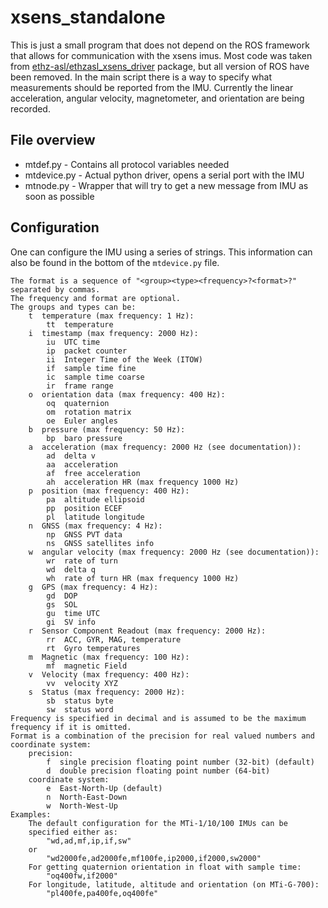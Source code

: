 # xsens_standalone

This is just a small program that does not depend on the ROS framework that allows for communication with the xsens imus. Most code was taken from [ethz-asl/ethzasl_xsens_driver](https://github.com/ethz-asl/ethzasl_xsens_driver) package, but all version of ROS have been removed. In the main script there is a way to specify what measurements should be reported from the IMU. Currently the linear acceleration, angular velocity, magnetometer, and orientation are being recorded.


## File overview

* mtdef.py - Contains all protocol variables needed
* mtdevice.py - Actual python driver, opens a serial port with the IMU
* mtnode.py - Wrapper that will try to get a new message from IMU as soon as possible


## Configuration

One can configure the IMU using a series of strings. This information can also be found in the bottom of the `mtdevice.py` file.


```
The format is a sequence of "<group><type><frequency>?<format>?"
separated by commas.
The frequency and format are optional.
The groups and types can be:
    t  temperature (max frequency: 1 Hz):
        tt  temperature
    i  timestamp (max frequency: 2000 Hz):
        iu  UTC time
        ip  packet counter
        ii  Integer Time of the Week (ITOW)
        if  sample time fine
        ic  sample time coarse
        ir  frame range
    o  orientation data (max frequency: 400 Hz):
        oq  quaternion
        om  rotation matrix
        oe  Euler angles
    b  pressure (max frequency: 50 Hz):
        bp  baro pressure
    a  acceleration (max frequency: 2000 Hz (see documentation)):
        ad  delta v
        aa  acceleration
        af  free acceleration
        ah  acceleration HR (max frequency 1000 Hz)
    p  position (max frequency: 400 Hz):
        pa  altitude ellipsoid
        pp  position ECEF
        pl  latitude longitude
    n  GNSS (max frequency: 4 Hz):
        np  GNSS PVT data
        ns  GNSS satellites info
    w  angular velocity (max frequency: 2000 Hz (see documentation)):
        wr  rate of turn
        wd  delta q
        wh  rate of turn HR (max frequency 1000 Hz)
    g  GPS (max frequency: 4 Hz):
        gd  DOP
        gs  SOL
        gu  time UTC
        gi  SV info
    r  Sensor Component Readout (max frequency: 2000 Hz):
        rr  ACC, GYR, MAG, temperature
        rt  Gyro temperatures
    m  Magnetic (max frequency: 100 Hz):
        mf  magnetic Field
    v  Velocity (max frequency: 400 Hz):
        vv  velocity XYZ
    s  Status (max frequency: 2000 Hz):
        sb  status byte
        sw  status word
Frequency is specified in decimal and is assumed to be the maximum
frequency if it is omitted.
Format is a combination of the precision for real valued numbers and
coordinate system:
    precision:
        f  single precision floating point number (32-bit) (default)
        d  double precision floating point number (64-bit)
    coordinate system:
        e  East-North-Up (default)
        n  North-East-Down
        w  North-West-Up
Examples:
    The default configuration for the MTi-1/10/100 IMUs can be
    specified either as:
        "wd,ad,mf,ip,if,sw"
    or
        "wd2000fe,ad2000fe,mf100fe,ip2000,if2000,sw2000"
    For getting quaternion orientation in float with sample time:
        "oq400fw,if2000"
    For longitude, latitude, altitude and orientation (on MTi-G-700):
        "pl400fe,pa400fe,oq400fe"
```
